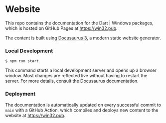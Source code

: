 # Website

This repo contains the documentation for the Dart | Windows packages, which is
hosted on GitHub Pages at https://win32.pub.

The content is built using [Docusaurus 3](https://docusaurus.io/), a modern
static website generator.

### Local Development

```
$ npm run start
```

This command starts a local development server and opens up a browser window.
Most changes are reflected live without having to restart the server.
For more details, consult the Docusaurus documentation.

### Deployment

The documentation is automatically updated on every successful commit
to `main` with a GitHub Action, which compiles and deploys new content
to the website at https://win32.pub.
